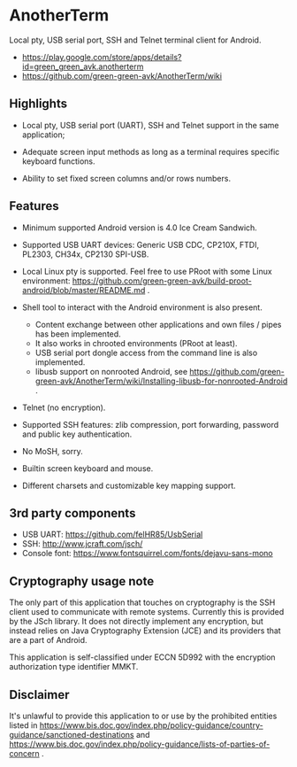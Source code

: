 # AnotherTerm

Local pty, USB serial port, SSH and Telnet terminal client for Android.

* https://play.google.com/store/apps/details?id=green_green_avk.anotherterm
* https://github.com/green-green-avk/AnotherTerm/wiki


## Highlights

* Local pty, USB serial port (UART), SSH and Telnet support in the same application;

* Adequate screen input methods as long as a terminal requires specific keyboard functions.

* Ability to set fixed screen columns and/or rows numbers.


## Features

* Minimum supported Android version is 4.0 Ice Cream Sandwich.

* Supported USB UART devices: Generic USB CDC, CP210X, FTDI, PL2303, CH34x, CP2130 SPI-USB.

* Local Linux pty is supported. Feel free to use PRoot with some Linux environment:
https://github.com/green-green-avk/build-proot-android/blob/master/README.md .

* Shell tool to interact with the Android environment is also present.
   - Content exchange between other applications and own files / pipes has been implemented.
   - It also works in chrooted environments (PRoot at least).
   - USB serial port dongle access from the command line is also implemented.
   - libusb support on nonrooted Android, see https://github.com/green-green-avk/AnotherTerm/wiki/Installing-libusb-for-nonrooted-Android .

* Telnet (no encryption).

* Supported SSH features: zlib compression, port forwarding, password and public key authentication.

* No MoSH, sorry.

* Builtin screen keyboard and mouse.

* Different charsets and customizable key mapping support.


## 3rd party components

* USB UART: https://github.com/felHR85/UsbSerial
* SSH: http://www.jcraft.com/jsch/
* Console font: https://www.fontsquirrel.com/fonts/dejavu-sans-mono


## Cryptography usage note

The only part of this application that touches on cryptography is the SSH client used to
communicate with remote systems. Currently this is provided by the JSch library.
It does not directly implement any encryption,
but instead relies on Java Cryptography Extension (JCE) and its providers that are a part of Android.

This application is self-classified under ECCN 5D992 with the encryption authorization
type identifier MMKT.


## Disclaimer

It's unlawful to provide this application to or use by the prohibited entities listed in
https://www.bis.doc.gov/index.php/policy-guidance/country-guidance/sanctioned-destinations
and
https://www.bis.doc.gov/index.php/policy-guidance/lists-of-parties-of-concern
.

